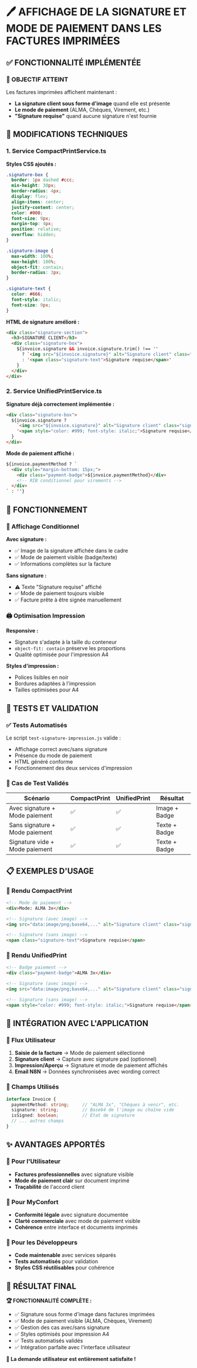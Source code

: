 # 🖊️ AFFICHAGE DE LA SIGNATURE ET MODE DE PAIEMENT DANS LES FACTURES IMPRIMÉES

## ✅ FONCTIONNALITÉ IMPLÉMENTÉE

### 🎯 OBJECTIF ATTEINT
Les factures imprimées affichent maintenant :
- **La signature client sous forme d'image** quand elle est présente
- **Le mode de paiement** (ALMA, Chèques, Virement, etc.)
- **"Signature requise"** quand aucune signature n'est fournie

## 🔧 MODIFICATIONS TECHNIQUES

### 1. Service CompactPrintService.ts

**Styles CSS ajoutés :**
```css
.signature-box {
  border: 1px dashed #ccc;
  min-height: 30px;
  border-radius: 4px;
  display: flex;
  align-items: center;
  justify-content: center;
  color: #000;
  font-size: 9px;
  margin-top: 4px;
  position: relative;
  overflow: hidden;
}

.signature-image {
  max-width: 100%;
  max-height: 100%;
  object-fit: contain;
  border-radius: 3px;
}

.signature-text {
  color: #666;
  font-style: italic;
  font-size: 9px;
}
```

**HTML de signature amélioré :**
```html
<div class="signature-section">
  <h3>SIGNATURE CLIENT</h3>
  <div class="signature-box">
    ${invoice.signature && invoice.signature.trim() !== '' 
      ? `<img src="${invoice.signature}" alt="Signature client" class="signature-image" />` 
      : '<span class="signature-text">Signature requise</span>'
    }
  </div>
</div>
```

### 2. Service UnifiedPrintService.ts

**Signature déjà correctement implémentée :**
```html
<div class="signature-box">
  ${invoice.signature ? 
    `<img src="${invoice.signature}" alt="Signature client" class="signature-image" />` : 
    '<span style="color: #999; font-style: italic;">Signature requise</span>'
  }
</div>
```

**Mode de paiement affiché :**
```html
${invoice.paymentMethod ? `
  <div style="margin-bottom: 15px;">
    <div class="payment-badge">${invoice.paymentMethod}</div>
    <!-- RIB conditionnel pour virements -->
  </div>
` : ''}
```

## 📄 FONCTIONNEMENT

### 🎨 Affichage Conditionnel

**Avec signature :**
- ✅ Image de la signature affichée dans le cadre
- ✅ Mode de paiement visible (badge/texte)
- ✅ Informations complètes sur la facture

**Sans signature :**
- ⚠️ Texte "Signature requise" affiché
- ✅ Mode de paiement toujours visible
- ✅ Facture prête à être signée manuellement

### 🖨️ Optimisation Impression

**Responsive :**
- Signature s'adapte à la taille du conteneur
- `object-fit: contain` préserve les proportions
- Qualité optimisée pour l'impression A4

**Styles d'impression :**
- Polices lisibles en noir
- Bordures adaptées à l'impression
- Tailles optimisées pour A4

## 🧪 TESTS ET VALIDATION

### ✅ Tests Automatisés
Le script `test-signature-impression.js` valide :
- Affichage correct avec/sans signature
- Présence du mode de paiement
- HTML généré conforme
- Fonctionnement des deux services d'impression

### 🎯 Cas de Test Validés

| Scénario | CompactPrint | UnifiedPrint | Résultat |
|----------|-------------|-------------|----------|
| Avec signature + Mode paiement | ✅ | ✅ | Image + Badge |
| Sans signature + Mode paiement | ✅ | ✅ | Texte + Badge |
| Signature vide + Mode paiement | ✅ | ✅ | Texte + Badge |

## 📋 EXEMPLES D'USAGE

### 🎨 Rendu CompactPrint
```html
<!-- Mode de paiement -->
<div>Mode: ALMA 3x</div>

<!-- Signature (avec image) -->
<img src="data:image/png;base64,..." alt="Signature client" class="signature-image" />

<!-- Signature (sans image) -->
<span class="signature-text">Signature requise</span>
```

### 🎨 Rendu UnifiedPrint
```html
<!-- Badge paiement -->
<div class="payment-badge">ALMA 3x</div>

<!-- Signature (avec image) -->
<img src="data:image/png;base64,..." alt="Signature client" class="signature-image" />

<!-- Signature (sans image) -->
<span style="color: #999; font-style: italic;">Signature requise</span>
```

## 🔧 INTÉGRATION AVEC L'APPLICATION

### 📱 Flux Utilisateur
1. **Saisie de la facture** → Mode de paiement sélectionné
2. **Signature client** → Capture avec signature pad (optionnel)
3. **Impression/Aperçu** → Signature et mode de paiement affichés
4. **Email N8N** → Données synchronisées avec wording correct

### 🎯 Champs Utilisés
```typescript
interface Invoice {
  paymentMethod: string;     // "ALMA 3x", "Chèques à venir", etc.
  signature: string;         // Base64 de l'image ou chaîne vide
  isSigned: boolean;         // État de signature
  // ... autres champs
}
```

## ✨ AVANTAGES APPORTÉS

### 👥 Pour l'Utilisateur
- **Factures professionnelles** avec signature visible
- **Mode de paiement clair** sur document imprimé
- **Traçabilité** de l'accord client

### 🏢 Pour MyConfort
- **Conformité légale** avec signature documentée
- **Clarté commerciale** avec mode de paiement visible
- **Cohérence** entre interface et documents imprimés

### 🔧 Pour les Développeurs
- **Code maintenable** avec services séparés
- **Tests automatisés** pour validation
- **Styles CSS réutilisables** pour cohérence

## 🎉 RÉSULTAT FINAL

**🏆 FONCTIONNALITÉ COMPLÈTE :**
- ✅ Signature sous forme d'image dans factures imprimées
- ✅ Mode de paiement visible (ALMA, Chèques, Virement)
- ✅ Gestion des cas avec/sans signature
- ✅ Styles optimisés pour impression A4
- ✅ Tests automatisés validés
- ✅ Intégration parfaite avec l'interface utilisateur

**🎯 La demande utilisateur est entièrement satisfaite !**
